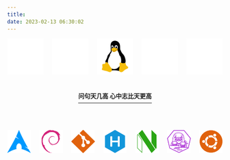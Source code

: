 ```yaml
---
title:
date: 2023-02-13 06:30:02
---
```


<style>
.about_horizontal_arrangement{
display:flex;
gap: 20px;
}

.about_under_line_gap{
padding-bottom: 7px;
border-bottom: 2px solid gray;
}
</style>


<div class="about_horizontal_arrangement">
  <div>
    <img src="/pictures/About/transparent.svg" style="width:100%">
  </div>
  <div>
    <img src="/pictures/About/transparent.svg" style="width:100%">
  </div>
  <div>
    <img src="/pictures/About/linux.svg" style="width:100%">
  </div>
  <div>
    <img src="/pictures/About/transparent.svg" style="width:100%">
  </div>
  <div>
    <img src="/pictures/About/transparent.svg" style="width:100%">
  </div>
</div>

<br/>
<h4 align="center"><span class="about_under_line_gap">问句天几高 心中志比天更高</span></h2>
<br/>
<br/>
<br/>

<div class="about_horizontal_arrangement">
  <div>
    <img src="/pictures/About/arch.svg" style="width:100%">
  </div>
  <div>
    <img src="/pictures/About/debian.svg" style="width:100%">
  </div>
  <div>
    <img src="/pictures/About/git.svg" style="width:100%">
  </div>
  <div>
    <img src="/pictures/About/hexo.svg" style="width:100%">
  </div>
  <div>
    <img src="/pictures/About/neovim.svg" style="width:100%">
  </div>
  <div>
    <img src="/pictures/About/podman.svg" style="width:100%">
  </div>
  <div>
    <img src="/pictures/About/ubuntu.svg" style="width:100%">
  </div>
</div>
